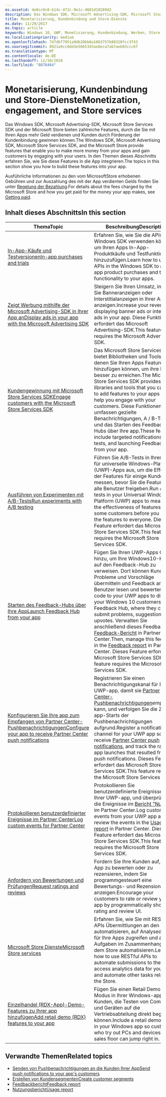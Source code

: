 ```yaml
---
ms.assetid: 4e8cc0c0-b14c-472c-9e1c-4601d10289d2
description: Das Windows SDK, Microsoft Advertising-SDK, Microsoft Store Services SDK und der Microsoft Store bieten zahlreiche Features, durch die Sie mit Ihren Apps mehr Geld verdienen und Kunden durch Förderung der Kundenbindung gewinnen können.
title: Monetarisierung, Kundenbindung und Store-Dienste
ms.date: 11/29/2017
ms.topic: article
keywords: Windows 10, UWP, Monetisierung, Kundenbindung, Werben, Store-Dienste
ms.localizationpriority: medium
ms.openlocfilehash: 747dbf7951a9db20bb8a1063757b88320fcc3f43
ms.sourcegitcommit: 8921a9cc0dd3e5665345ae8eca7ab7aeb83ccc6f
ms.translationtype: MT
ms.contentlocale: de-DE
ms.lasthandoff: 12/10/2018
ms.locfileid: "8876464"
---
```

# <a name="monetization-engagement-and-store-services"></a><span data-ttu-id="90371-104">Monetarisierung, Kundenbindung und Store-Dienste</span><span class="sxs-lookup"><span data-stu-id="90371-104">Monetization, engagement, and Store services</span></span>

<span data-ttu-id="90371-105">Das Windows SDK, Microsoft Advertising-SDK, Microsoft Store Services SDK und der Microsoft Store bieten zahlreiche Features, durch die Sie mit Ihren Apps mehr Geld verdienen und Kunden durch Förderung der Kundenbindung gewinnen können.</span><span class="sxs-lookup"><span data-stu-id="90371-105">The Windows SDK, Microsoft Advertising SDK, Microsoft Store Services SDK, and the Microsoft Store provide features that enable you to make more money from your apps and gain customers by engaging with your users.</span></span> <span data-ttu-id="90371-106">In den Themen dieses Abschnitts erfahren Sie, wie Sie diese Features in die App integrieren.</span><span class="sxs-lookup"><span data-stu-id="90371-106">The topics in this section show you how to build these features into your app.</span></span>

<span data-ttu-id="90371-107">Ausführliche Informationen zu den vom MicrosoftStore erhobenen Gebühren und zur Auszahlung des mit der App verdienten Gelds finden Sie unter [Regelung der Bezahlung](../publish/getting-paid-apps.md).</span><span class="sxs-lookup"><span data-stu-id="90371-107">For details about the fees charged by the Microsoft Store and how you get paid for the money your app makes, see [Getting paid](../publish/getting-paid-apps.md).</span></span>

## <a name="in-this-section"></a><span data-ttu-id="90371-108">Inhalt dieses Abschnitts</span><span class="sxs-lookup"><span data-stu-id="90371-108">In this section</span></span>

| <span data-ttu-id="90371-109">Thema</span><span class="sxs-lookup"><span data-stu-id="90371-109">Topic</span></span>                | <span data-ttu-id="90371-110">Beschreibung</span><span class="sxs-lookup"><span data-stu-id="90371-110">Description</span></span>                 |
|--------------------|-----------------------------|
| [<span data-ttu-id="90371-111">In-App-Käufe und Testversionen</span><span class="sxs-lookup"><span data-stu-id="90371-111">In-app purchases and trials</span></span>](in-app-purchases-and-trials.md)      | <span data-ttu-id="90371-112">Erfahren Sie, wie Sie die APIs im Windows SDK verwenden können, um Ihren Apps In-App-Produktkäufe und Testfunktionalität hinzuzufügen.</span><span class="sxs-lookup"><span data-stu-id="90371-112">Learn how to use APIs in the Windows SDK to add in-app product purchases and trial functionality to your apps.</span></span>  |
| [<span data-ttu-id="90371-113">Zeigt Werbung mithilfe der Microsoft Advertising-SDK in Ihrer App an</span><span class="sxs-lookup"><span data-stu-id="90371-113">Display ads in your app with the Microsoft Advertising SDK</span></span>](display-ads-in-your-app.md)      |   <span data-ttu-id="90371-114">Steigern Sie Ihren Umsatz, indem Sie Banneranzeigen oder Interstitialanzeigen in Ihrer App anzeigen.</span><span class="sxs-lookup"><span data-stu-id="90371-114">Increase your revenue by displaying banner ads or interstitial ads in your app.</span></span> <span data-ttu-id="90371-115">Diese Funktion erfordert das Microsoft Advertising-SDK.</span><span class="sxs-lookup"><span data-stu-id="90371-115">This feature requires the Microsoft Advertising SDK.</span></span> |
| [<span data-ttu-id="90371-116">Kundengewinnung mit Microsoft Store Services SDK</span><span class="sxs-lookup"><span data-stu-id="90371-116">Engage customers with the Microsoft Store Services SDK</span></span>](microsoft-store-services-sdk.md)      | <span data-ttu-id="90371-117">Das Microsoft Store Services SDK bietet Bibliotheken und Tools, mit denen Sie Ihren Apps Features hinzufügen können, um ihre Kunden besser zu erreichen.</span><span class="sxs-lookup"><span data-stu-id="90371-117">The Microsoft Store Services SDK provides libraries and tools that you can use to add features to your apps that help you engage with your customers.</span></span> <span data-ttu-id="90371-118">Diese Funktionen umfassen gezielte Benachrichtigungen, A / B-Tests und das Starten des Feedback-Hubs über Ihre app.</span><span class="sxs-lookup"><span data-stu-id="90371-118">These features include targeted notifications, A/B tests, and launching Feedback Hub from your app.</span></span> |
| [<span data-ttu-id="90371-119">Ausführen von Experimenten mit A/B-Tests</span><span class="sxs-lookup"><span data-stu-id="90371-119">Run experiments with A/B testing</span></span>](run-app-experiments-with-a-b-testing.md)      |   <span data-ttu-id="90371-120">Führen Sie A/B-Tests in Ihren Apps für universelle Windows-Plattform (UWP)-Apps aus, um die Effektivität der Features für einige Kunden zu messen, bevor Sie die Features für alle Benutzer freigeben.</span><span class="sxs-lookup"><span data-stu-id="90371-120">Run A/B tests in your Universal Windows Platform (UWP) apps to measure the effectiveness of features on some customers before you release the features to everyone.</span></span> <span data-ttu-id="90371-121">Dieses Feature erfordert das Microsoft Store Services SDK.</span><span class="sxs-lookup"><span data-stu-id="90371-121">This feature requires the Microsoft Store Services SDK.</span></span>  |
| [<span data-ttu-id="90371-122">Starten des Feedback-Hubs über Ihre App</span><span class="sxs-lookup"><span data-stu-id="90371-122">Launch Feedback Hub from your app</span></span>](launch-feedback-hub-from-your-app.md)      |   <span data-ttu-id="90371-123">Fügen Sie Ihren UWP-Apps Code hinzu, um Ihre Windows10-Kunden auf den Feedback-Hub zu verweisen. Dort können Kunden ihre Probleme und Vorschläge übermitteln und Feedback anderer Benutzer lesen und bewerten.</span><span class="sxs-lookup"><span data-stu-id="90371-123">Add code to your UWP apps to direct your Windows 10 customers to Feedback Hub, where they can submit problems, suggestions, and upvotes.</span></span> <span data-ttu-id="90371-124">Verwalten Sie anschließend dieses Feedback im [Feedback-Bericht](../publish/feedback-report.md) in Partner Center.</span><span class="sxs-lookup"><span data-stu-id="90371-124">Then, manage this feedback in the [Feedback report](../publish/feedback-report.md) in Partner Center.</span></span> <span data-ttu-id="90371-125">Dieses Feature erfordert das Microsoft Store Services SDK.</span><span class="sxs-lookup"><span data-stu-id="90371-125">This feature requires the Microsoft Store Services SDK.</span></span>   |
| [<span data-ttu-id="90371-126">Konfigurieren Sie Ihre app zum Empfangen von Partner Center-Pushbenachrichtigungen</span><span class="sxs-lookup"><span data-stu-id="90371-126">Configure your app to receive Partner Center push notifications</span></span>](configure-your-app-to-receive-dev-center-notifications.md)  |  <span data-ttu-id="90371-127">Registrieren Sie einen Benachrichtigungskanal für Ihre UWP-app, damit sie [Partner Center-Pushbenachrichtigungen](../publish/send-push-notifications-to-your-apps-customers.md)empfangen kann, und verfolgen Sie die Zahl der app-Starts der Pushbenachrichtigungen aufgrund.</span><span class="sxs-lookup"><span data-stu-id="90371-127">Register a notification channel for your UWP app so it can receive [Partner Center push notifications](../publish/send-push-notifications-to-your-apps-customers.md), and track the rate of app launches that resulted from the push notifications.</span></span> <span data-ttu-id="90371-128">Dieses Feature erfordert das Microsoft Store Services SDK.</span><span class="sxs-lookup"><span data-stu-id="90371-128">This feature requires the Microsoft Store Services SDK.</span></span>  |
| [<span data-ttu-id="90371-129">Protokollieren benutzerdefinierter Ereignisse im Partner Center</span><span class="sxs-lookup"><span data-stu-id="90371-129">Log custom events for Partner Center</span></span>](log-custom-events-for-dev-center.md)  | <span data-ttu-id="90371-130">Protokollieren Sie benutzerdefinierte Ereignisse von Ihrer UWP-app, und überprüfen Sie die Ereignisse im [Bericht "Nutzung"](../publish/usage-report.md) im Partner Center.</span><span class="sxs-lookup"><span data-stu-id="90371-130">Log custom events from your UWP app and review the events in the [Usage report](../publish/usage-report.md) in Partner Center.</span></span> <span data-ttu-id="90371-131">Dieses Feature erfordert das Microsoft Store Services SDK.</span><span class="sxs-lookup"><span data-stu-id="90371-131">This feature requires the Microsoft Store Services SDK.</span></span> |
| [<span data-ttu-id="90371-132">Anfordern von Bewertungen und Prüfungen</span><span class="sxs-lookup"><span data-stu-id="90371-132">Request ratings and reviews</span></span>](request-ratings-and-reviews.md) |  <span data-ttu-id="90371-133">Fordern Sie Ihre Kunden auf, Ihre App zu bewerten oder zu rezensieren, indem Sie programmgesteuert eine Bewertungs- und Rezensions-UI anzeigen.</span><span class="sxs-lookup"><span data-stu-id="90371-133">Encourage your customers to rate or review your app by programmatically showing a rating and review UI.</span></span>  |
| [<span data-ttu-id="90371-134">Microsoft Store Dienste</span><span class="sxs-lookup"><span data-stu-id="90371-134">Microsoft Store services</span></span>](using-windows-store-services.md)    |  <span data-ttu-id="90371-135">Erfahren Sie, wie Sie mit RESTful-APIs Übermittlungen an den Store automatisieren, auf Analysedaten für Ihre Apps zugreifen und andere Aufgaben im Zusammenhang mit dem Store automatisieren.</span><span class="sxs-lookup"><span data-stu-id="90371-135">Learn how to use RESTful APIs to automate submissions to the Store, access analytics data for your apps, and automate other tasks related to the Store.</span></span>    |
| [<span data-ttu-id="90371-136">Einzelhandel (RDX-App)-Demo-Features zu Ihrer app hinzufügen</span><span class="sxs-lookup"><span data-stu-id="90371-136">Add retail demo (RDX) features to your app</span></span>](retail-demo-experience.md)        |  <span data-ttu-id="90371-137">Fügen Sie einen Retail Demo-Modus in Ihrer Windows-app, damit Kunden, die Testen von Computern und Geräten auf die Vertriebsabteilung direkt beginnen können.</span><span class="sxs-lookup"><span data-stu-id="90371-137">Include a retail demo mode in your Windows app so customers who try out PCs and devices on the sales floor can jump right in.</span></span>  |

## <a name="related-topics"></a><span data-ttu-id="90371-138">Verwandte Themen</span><span class="sxs-lookup"><span data-stu-id="90371-138">Related topics</span></span>

* [<span data-ttu-id="90371-139">Senden von Pushbenachrichtigungen an die Kunden Ihrer App</span><span class="sxs-lookup"><span data-stu-id="90371-139">Send push notifications to your app's customers</span></span>](../publish/send-push-notifications-to-your-apps-customers.md)
* [<span data-ttu-id="90371-140">Erstellen von Kundensegmenten</span><span class="sxs-lookup"><span data-stu-id="90371-140">Create customer segments</span></span>](../publish/create-customer-segments.md)
* [<span data-ttu-id="90371-141">Feedbackbericht</span><span class="sxs-lookup"><span data-stu-id="90371-141">Feedback report</span></span>](../publish/feedback-report.md)
* [<span data-ttu-id="90371-142">Nutzungsbericht</span><span class="sxs-lookup"><span data-stu-id="90371-142">Usage report</span></span>](../publish/usage-report.md)
